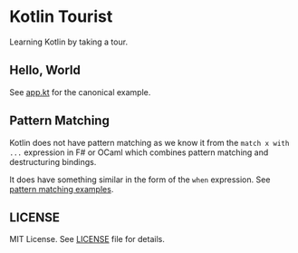 # Kotlin Tourist
Learning Kotlin by taking a tour.

## Hello, World
See [app.kt](src/app.kt) for the canonical example.

## Pattern Matching
Kotlin does not have pattern matching as we know it from the `match x with ...` expression in F# or OCaml which combines pattern matching and destructuring bindings.

It does have something similar in the form of the `when` expression.
See [pattern matching examples](src/patternmatching/withenums/withenums.kt).

## LICENSE
MIT License. See [LICENSE](LICENSE) file for details.